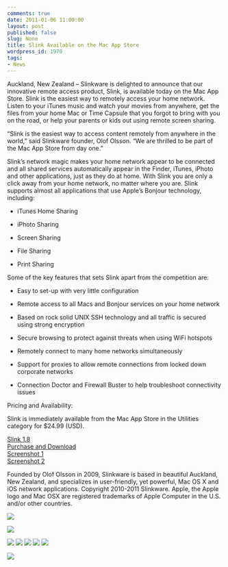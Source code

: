```yaml
---
comments: true
date: 2011-01-06 11:00:00
layout: post
published: false
slug: None
title: Slink Available on the Mac App Store
wordpress_id: 1970
tags:
- News
---
```


Auckland, New Zealand – Slinkware is delighted to announce that our innovative remote access product, Slink, is available today on the Mac App Store. Slink is the easiest way to remotely access your home network. Listen to your iTunes music and watch your movies from anywhere, get the files from your home Mac or Time Capsule that you forgot to bring with you on the road, or help your parents or kids out using remote screen sharing.




“Slink is the easiest way to access content remotely from anywhere in the world,” said Slinkware founder, Olof Olsson. “We are thrilled to be part of the Mac App Store from day one.”




Slink’s network magic makes your home network appear to be connected and all shared services automatically appear in the Finder, iTunes, iPhoto and other applications, just as they do at home. With Slink you are only a click away from your home network, no matter where you are. Slink supports almost all applications that use Apple’s Bonjour technology, including:




* iTunes Home Sharing  

* iPhoto Sharing  

* Screen Sharing  

* File Sharing  

* Print Sharing




Some of the key features that sets Slink apart from the competition are:  

* Easy to set-up with very little configuration  

* Remote access to all Macs and Bonjour services on your home network  

* Based on rock solid UNIX SSH technology and all traffic is secured using strong encryption  

* Secure browsing to protect against threats when using WiFi hotspots  

* Remotely connect to many home networks simultaneously  

* Support for proxies to allow remote connections from locked down corporate networks  

* Connection Doctor and Firewall Buster to help troubleshoot connectivity issues




Pricing and Availability:  

Slink is immediately available from the Mac App Store in the Utilities category for $24.99 (USD).




[Slink 1.8](http://prmac.com/external_link.php?release=20281&l=1&url=http://slinkware.com/)  
[Purchase and Download](http://prmac.com/external_link.php?release=20281&l=2&url=http://itunes.apple.com/us/app/slink/id402358338?mt=12&ls=1)  
[Screenshot 1](http://prmac.com/external_link.php?release=20281&l=3&url=http://slinkware.com/press/screenshot1.png)  
[Screenshot 2](http://prmac.com/external_link.php?release=20281&l=4&url=http://slinkware.com/press/screenshot2.png)




Founded by Olof Olsson in 2009, Slinkware is based in beautiful Auckland, New Zealand, and specializes in user-friendly, yet powerful, Mac OS X and iOS network applications. Copyright 2010-2011 Slinkware. Apple, the Apple logo and Mac OSX are registered trademarks of Apple Computer in the U.S. and/or other countries.





[![](http://feedads.g.doubleclick.net/~a/UeE7R7wc_bhWulHQOIRUNK4ycDw/0/di)](http://feedads.g.doubleclick.net/~a/UeE7R7wc_bhWulHQOIRUNK4ycDw/0/da)  

[![](http://feedads.g.doubleclick.net/~a/UeE7R7wc_bhWulHQOIRUNK4ycDw/1/di)](http://feedads.g.doubleclick.net/~a/UeE7R7wc_bhWulHQOIRUNK4ycDw/1/da)


[![](http://feeds.feedburner.com/~ff/macmegasite?d=yIl2AUoC8zA)](http://feeds.feedburner.com/~ff/macmegasite?a=yJL6VUhw5ew:2LTGcLX0wmI:yIl2AUoC8zA) [![](http://feeds.feedburner.com/~ff/macmegasite?d=dnMXMwOfBR0)](http://feeds.feedburner.com/~ff/macmegasite?a=yJL6VUhw5ew:2LTGcLX0wmI:dnMXMwOfBR0) [![](http://feeds.feedburner.com/~ff/macmegasite?i=yJL6VUhw5ew:2LTGcLX0wmI:D7DqB2pKExk)](http://feeds.feedburner.com/~ff/macmegasite?a=yJL6VUhw5ew:2LTGcLX0wmI:D7DqB2pKExk) [![](http://feeds.feedburner.com/~ff/macmegasite?i=yJL6VUhw5ew:2LTGcLX0wmI:V_sGLiPBpWU)](http://feeds.feedburner.com/~ff/macmegasite?a=yJL6VUhw5ew:2LTGcLX0wmI:V_sGLiPBpWU) [![](http://feeds.feedburner.com/~ff/macmegasite?i=yJL6VUhw5ew:2LTGcLX0wmI:F7zBnMyn0Lo)](http://feeds.feedburner.com/~ff/macmegasite?a=yJL6VUhw5ew:2LTGcLX0wmI:F7zBnMyn0Lo)


![](http://feeds.feedburner.com/~r/macmegasite/~4/yJL6VUhw5ew)
